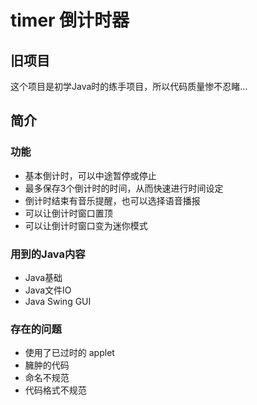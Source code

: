 # timer 倒计时器
 
## 旧项目
这个项目是初学Java时的练手项目，所以代码质量惨不忍睹...

## 简介

### 功能

* 基本倒计时，可以中途暂停或停止
* 最多保存3个倒计时的时间，从而快速进行时间设定
* 倒计时结束有音乐提醒，也可以选择语音播报
* 可以让倒计时窗口置顶
* 可以让倒计时窗口变为迷你模式

### 用到的Java内容

* Java基础
* Java文件IO
* Java Swing GUI

### 存在的问题
* 使用了已过时的 applet
* 臃肿的代码
* 命名不规范
* 代码格式不规范
